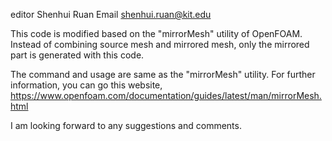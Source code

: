 editor Shenhui Ruan
Email  shenhui.ruan@kit.edu

This code is modified based on the "mirrorMesh" utility of OpenFOAM.
Instead of combining source mesh and mirrored mesh, only the mirrored part is generated with this code.

The command and usage are same as the "mirrorMesh" utility.
For further information, you can go this website, https://www.openfoam.com/documentation/guides/latest/man/mirrorMesh.html

I am looking forward to any suggestions and comments.
